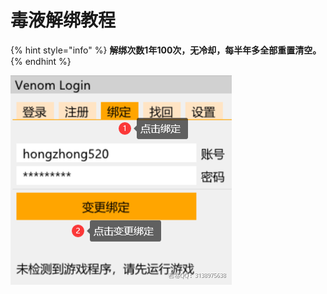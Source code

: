 # 毒液解绑教程

{% hint style="info" %}
**解绑次数1年100次，无冷却，每半年多全部重置清空。**
{% endhint %}

![](<../../.gitbook/assets/image (17).png>)
